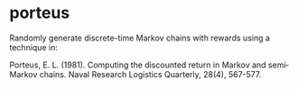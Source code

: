 # porteus

Randomly generate discrete-time Markov chains with rewards using a technique in:

Porteus, E. L. (1981). Computing the discounted return in Markov and semi‐Markov chains. Naval Research Logistics Quarterly, 28(4), 567-577.
